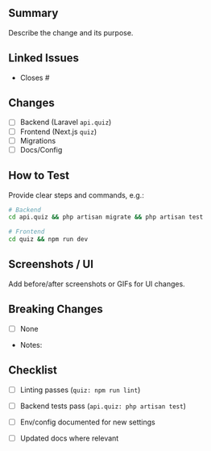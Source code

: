 ## Summary

Describe the change and its purpose.

## Linked Issues

- Closes #

## Changes

- [ ] Backend (Laravel `api.quiz`)
- [ ] Frontend (Next.js `quiz`)
- [ ] Migrations
- [ ] Docs/Config

## How to Test

Provide clear steps and commands, e.g.:

```bash
# Backend
cd api.quiz && php artisan migrate && php artisan test

# Frontend
cd quiz && npm run dev
```

## Screenshots / UI

Add before/after screenshots or GIFs for UI changes.

## Breaking Changes

- [ ] None
- Notes:

## Checklist

- [ ] Linting passes (`quiz: npm run lint`)
- [ ] Backend tests pass (`api.quiz: php artisan test`)
- [ ] Env/config documented for new settings
- [ ] Updated docs where relevant

